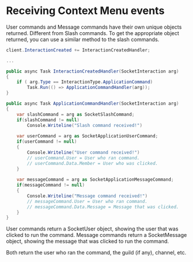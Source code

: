 # Receiving Context Menu events

User commands and Message commands have their own unique objects returned. Different from Slash commands. To get the appropriate object returned, you can use a similar method to the slash commands.

```cs
client.InteractionCreated += InteractionCreatedHandler;

...

public async Task InteractionCreatedHandler(SocketInteraction arg)
{
	if ( arg.Type == InteractionType.ApplicationCommand)
		Task.Run(() => ApplicationCommandHandler(arg));
}

public async Task ApplicationCommandHandler(SocketInteraction arg)
{
	var slashCommand = arg as SocketSlashCommand;
	if(slashCommand != null)
		Console.Writeline("Slash command received!")
		
	var userCommand = arg as SocketApplicationUserCommand;
	if(userCommand != null)
	{
		Console.Writeline("User command received!")
		// userCommand.User = User who ran command.
		// userCommand.Data.Member = User who was clicked.
	}
		
	var messageCommand = arg as SocketApplicationMessageCommand;
	if(messageCommand != null)
	{
		Console.Writeline("Message command received!")
		// messageCommand.User = User who ran command.
		// messageCommand.Data.Message = Message that was clicked.
	}
}
```

User commands return a SocketUser object, showing the user that was clicked to run the command. 
Message commands return a SocketMessage object, showing the message that was clicked to run the command.

Both return the user who ran the command, the guild (if any), channel, etc.